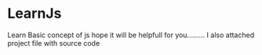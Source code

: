 # LearnJs
Learn Basic concept of js hope it will be helpfull for you......... 
I also attached project file with source code
